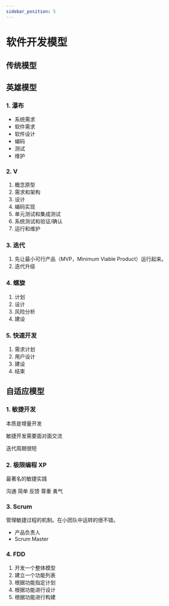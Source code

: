 ```yaml
---
sidebar_position: 5
---
```


# 软件开发模型

## 传统模型

## 英雄模型

### 1. 瀑布

- 系统需求
- 软件需求
- 软件设计
- 编码
- 测试
- 维护

### 2. V

1. 概念原型
2. 需求和架构
3. 设计
4. 编码实现
3. 单元测试和集成测试
2. 系统测试和验证/确认
1. 运行和维护

### 3. 迭代

1. 先让最小可行产品（MVP，Minimum Viable Product）运行起来。
2. 迭代升级

### 4. 螺旋

1. 计划
2. 设计
3. 风险分析
4. 建设

### 5. 快速开发

1. 需求计划
2. 用户设计
3. 建设
4. 结束

## 自适应模型

### 1. 敏捷开发 

本质是增量开发

敏捷开发需要面对面交流

迭代周期很短

### 2. 极限编程 XP

最著名的敏捷实践

沟通
简单
反馈
尊重
勇气

### 3. Scrum

管理敏捷过程的机制。在小团队中运转的很不错。

- 产品负责人
- Scrum Master

### 4. FDD

1. 开发一个整体模型
2. 建立一个功能列表
3. 根据功能指定计划
4. 根据功能进行设计
5. 根据功能进行构建



